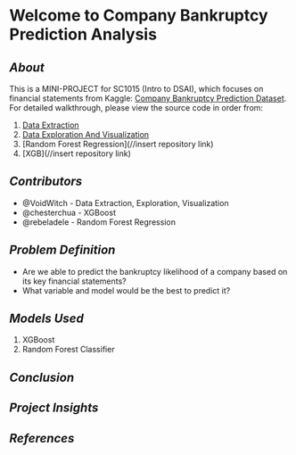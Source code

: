 # Welcome to Company Bankruptcy Prediction Analysis
## _About_
This is a MINI-PROJECT for SC1015 (Intro to DSAI), which focuses on financial statements from Kaggle: [Company Bankruptcy Prediction Dataset](https://www.kaggle.com/datasets/fedesoriano/company-bankruptcy-prediction). For detailed walkthrough, please view the source code in order from:

1. [Data Extraction](https://github.com/VoidWitch/SC1015_miniproject_team8/blob/main/Data_Extraction.ipynb)
2. [Data Exploration And Visualization](https://github.com/VoidWitch/SC1015_miniproject_team8/blob/main/Data_Exploration_Visualization.ipynb)
3. [Random Forest Regression](//insert repository link)
4. [XGB](//insert repository link)

## _Contributors_
- @VoidWitch - Data Extraction, Exploration, Visualization
- @chesterchua - XGBoost
- @rebeladele - Random Forest Regression

## _Problem Definition_
- Are we able to predict the bankruptcy likelihood of a company based on its key financial statements?
- What variable and model would be the best to predict it?

## _Models Used_
1. XGBoost
2. Random Forest Classifier
 
## _Conclusion_

## _Project Insights_

## _References_



